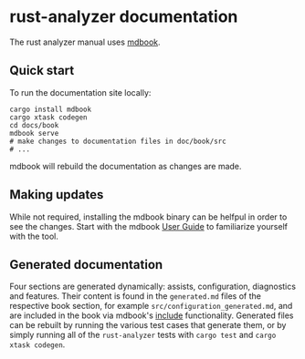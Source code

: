 # rust-analyzer documentation

The rust analyzer manual uses [mdbook](https://rust-lang.github.io/mdBook/).

## Quick start

To run the documentation site locally:

```shell
cargo install mdbook
cargo xtask codegen
cd docs/book
mdbook serve
# make changes to documentation files in doc/book/src
# ...
```

mdbook will rebuild the documentation as changes are made.

## Making updates

While not required, installing the mdbook binary can be helfpul in order to see the changes.
Start with the mdbook [User Guide](https://rust-lang.github.io/mdBook/guide/installation.html) to familiarize yourself with the tool.

## Generated documentation

Four sections are generated dynamically: assists, configuration, diagnostics and features. Their content is found in the `generated.md` files
of the respective book section, for example `src/configuration_generated.md`, and are included in the book via mdbook's
[include](https://rust-lang.github.io/mdBook/format/mdbook.html#including-files) functionality. Generated files can be rebuilt by running the various
test cases that generate them, or by simply running all of the `rust-analyzer` tests with `cargo test` and `cargo xtask codegen`.
